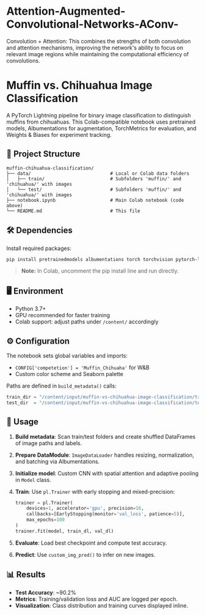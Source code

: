 # Attention-Augmented-Convolutional-Networks-AConv-
Convolution + Attention: This combines the strengths of both convolution and attention mechanisms, improving the network's ability to focus on relevant image regions while maintaining the computational efficiency of convolutions.

# Muffin vs. Chihuahua Image Classification

A PyTorch Lightning pipeline for binary image classification to distinguish muffins from chihuahuas. This Colab-compatible notebook uses pretrained models, Albumentations for augmentation, TorchMetrics for evaluation, and Weights & Biases for experiment tracking.


## 🔗 Project Structure

```
muffin-chihuahua-classification/
├── data/                             # Local or Colab data folders
│   ├── train/                        # Subfolders 'muffin/' and 'chihuahua/' with images
│   └── test/                         # Subfolders 'muffin/' and 'chihuahua/' with images
├── notebook.ipynb                    # Main Colab notebook (code above)
└── README.md                         # This file
```



## 🛠️ Dependencies

Install required packages:

```bash
pip install pretrainedmodels albumentations torch torchvision pytorch-lightning torchmetrics wandb colorama tqdm seaborn matplotlib
```

> **Note:** In Colab, uncomment the pip install line and run directly.



## 🖥️ Environment

* Python 3.7+
* GPU recommended for faster training
* Colab support: adjust paths under `/content/` accordingly



## ⚙️ Configuration

The notebook sets global variables and imports:

* `CONFIG['competetion'] = 'Muffin_Chihuaha'` for W\&B
* Custom color scheme and Seaborn palette

Paths are defined in `build_metadata()` calls:

```python
train_dir = "/content/input/muffin-vs-chihuahua-image-classification/train"
test_dir  = "/content/input/muffin-vs-chihuahua-image-classification/test"
```



## 🚀 Usage

1. **Build metadata**: Scan train/test folders and create shuffled DataFrames of image paths and labels.
2. **Prepare DataModule**: `ImageDataLoader` handles resizing, normalization, and batching via Albumentations.
3. **Initialize model**: Custom CNN with spatial attention and adaptive pooling in `Model` class.
4. **Train**: Use `pl.Trainer` with early stopping and mixed-precision:

   ```python
   trainer = pl.Trainer(
       devices=1, accelerator='gpu', precision=16,
       callbacks=[EarlyStopping(monitor='val_loss', patience=5)],
       max_epochs=100
   )
   trainer.fit(model, train_dl, val_dl)
   ```
5. **Evaluate**: Load best checkpoint and compute test accuracy.
6. **Predict**: Use `custom_img_pred()` to infer on new images.



## 📊 Results

* **Test Accuracy**: \~90.2%
* **Metrics**: Training/validation loss and AUC are logged per epoch.
* **Visualization**: Class distribution and training curves displayed inline.


